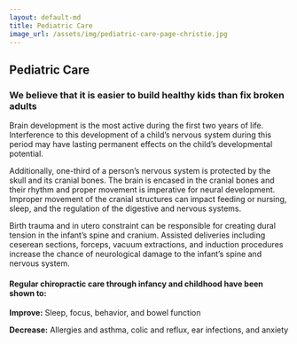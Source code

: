 ```yaml
---
layout: default-md
title: Pediatric Care
image_url: /assets/img/pediatric-care-page-christie.jpg
---
```


## Pediatric Care

### We believe that it is easier to build healthy kids than fix broken adults

Brain development is the most active during the first two years of life.  Interference to this development of a child’s nervous system during this period may have lasting permanent effects on the child’s developmental potential.  

Additionally, one-third of a person’s nervous system is protected by the skull and its cranial bones.  The brain is encased in the cranial bones and their rhythm and proper movement is imperative for neural development.  Improper movement of the cranial structures can impact feeding or nursing, sleep, and the regulation of the digestive and nervous systems. 

Birth trauma and in utero constraint can be responsible for creating dural tension in the infant’s spine and cranium.  Assisted deliveries including ceserean sections, forceps, vacuum extractions, and induction procedures increase the chance of neurological damage to the infant’s spine and nervous system.  

#### Regular chiropractic care through infancy and childhood have been shown to:

**Improve:** Sleep, focus, behavior, and bowel function 

**Decrease:** Allergies and asthma, colic and reflux, ear infections, and anxiety